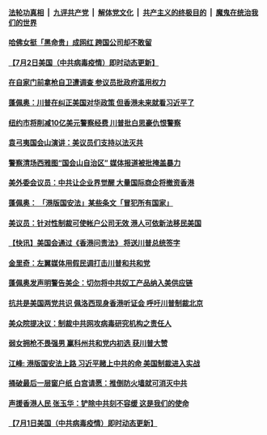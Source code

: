 

####  [法轮功真相](../../../../basic/blob/master/README.md?t=07030502) &nbsp;|&nbsp; [九评共产党](../../../../9ping.md/blob/master/README.md?t=07030502) &nbsp;|&nbsp; [解体党文化](../../../../jtdwh.md/blob/master/README.md?t=07030502)  &nbsp;|&nbsp; [共产主义的终极目的](../../../../gczydzjmd.md/blob/master/README.md?t=07030502) &nbsp;|&nbsp; [魔鬼在统治我们的世界](../../../../mgztzwmdsj.md/blob/master/README.md?t=07030502) 

#### [哈佛女挺「黑命贵」成网红 跨国公司却不敢留](../pages/soh6/396688.md?t=07030502) 
#### [【7月2日美国（中共病毒疫情）即时动态更新】](../pages/soh6/396622.md?t=07030502) 
#### [在自家门前拿枪自卫遭调查 参议员批政府滥用权力](../pages/soh6/396679.md?t=07030502) 
#### [蓬佩奥：川普在纠正美国对华政策 但香港未来就看习近平了](../pages/soh6/396664.md?t=07030502) 
#### [纽约市将削减10亿美元警察经费 川普批白思豪仇恨警察](../pages/soh6/396667.md?t=07030502) 
#### [袁弓夷国会山演讲：美议员们支持以法灭共](../pages/soh6/396481.md?t=07030502) 
#### [警察清场西雅图“国会山自治区” 媒体报道被批掩盖暴力](../pages/soh6/396469.md?t=07030502) 
#### [美外委会议员：中共让企业界觉醒 大量国际商企将撤资香港](../pages/soh6/396442.md?t=07030502) 
#### [蓬佩奥： 「港版国安法」某些条文「冒犯所有国家」](../pages/soh6/396406.md?t=07030502) 
#### [美议员：针对性制裁可使帐户公司无效 港人可依新法移民美国](../pages/soh6/396394.md?t=07030502) 
#### [【快讯】美国会通过《香港问责法》 将送川普总统签字](../pages/soh6/396397.md?t=07030502) 
#### [金里奇：左翼媒体用假民调打击川普和共和党](../pages/soh6/396376.md?t=07030502) 
#### [蓬佩奥发声明警告美企：切勿将中共奴工产品纳入美供应链](../pages/soh6/396370.md?t=07030502) 
#### [抗共是美国两党共识 佩洛西现身香港听证会 呼吁川普制裁北京](../pages/soh6/396352.md?t=07030502) 
#### [美众院提决议：制裁中共网攻病毒研究机构之责任人](../pages/soh6/396304.md?t=07030502) 
#### [弱女拥枪不畏强男 赢科州共和党内初选 获川普大赞](../pages/soh6/396349.md?t=07030502) 
#### [江峰: 港版国安法上路 习近平赌上中共的命 美国制裁进入实战](../pages/soh6/396334.md?t=07030502) 
#### [捅破最后一层窗户纸 白宫请愿：推倒防火墙就可消灭中共](../pages/soh6/396265.md?t=07030502) 
#### [声援香港人民 张玉华：铲除中共刻不容缓 这是我们的使命](../pages/soh6/396310.md?t=07030502) 
#### [【7月1日美国（中共病毒疫情）即时动态更新】](../pages/soh6/396181.md?t=07030502) 
